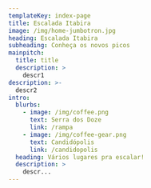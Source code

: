 ```yaml
---
templateKey: index-page
title: Escalada Itabira
image: /img/home-jumbotron.jpg
heading: Escalada Itabira
subheading: Conheça os novos picos
mainpitch:
  title: title
  description: >
    descr1
description: >-
  descr2
intro:
  blurbs:
    - image: /img/coffee.png
      text: Serra dos Doze
      link: /rampa
    - image: /img/coffee-gear.png
      text: Candidópolis
      link: /candidopolis
  heading: Vários lugares pra escalar!
  description: >
    descr...
---
```

